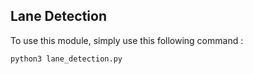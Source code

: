 ﻿## Lane Detection

To use this module, simply use this following command :
```
python3 lane_detection.py
```

